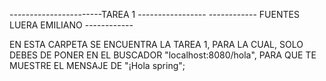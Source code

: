 -----------------------TAREA 1 -----------------
------------ FUENTES LUERA EMILIANO ------------


EN ESTA CARPETA SE ENCUENTRA LA TAREA 1, PARA LA CUAL, 
SOLO DEBES DE PONER EN EL BUSCADOR "localhost:8080/hola",
PARA QUE TE MUESTRE EL MENSAJE DE "¡Hola spring";
